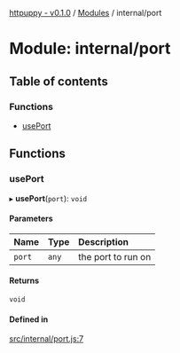 [httpuppy - v0.1.0](../README.md) / [Modules](../modules.md) / internal/port

# Module: internal/port

## Table of contents

### Functions

- [usePort](internal_port.md#useport)

## Functions

### usePort

▸ **usePort**(`port`): `void`

#### Parameters

| Name | Type | Description |
| :------ | :------ | :------ |
| `port` | `any` | the port to run on |

#### Returns

`void`

#### Defined in

[src/internal/port.js:7](https://github.com/abschill/httpuppy/blob/f8e9db0/src/internal/port.js#L7)
